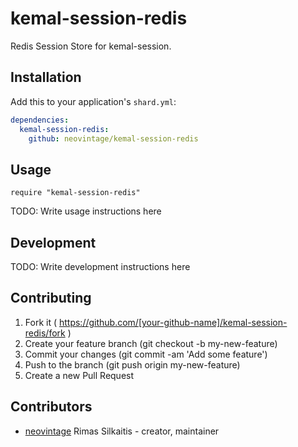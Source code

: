 # kemal-session-redis

Redis Session Store for kemal-session.

## Installation


Add this to your application's `shard.yml`:

```yaml
dependencies:
  kemal-session-redis:
    github: neovintage/kemal-session-redis
```


## Usage


```crystal
require "kemal-session-redis"
```


TODO: Write usage instructions here

## Development

TODO: Write development instructions here

## Contributing

1. Fork it ( https://github.com/[your-github-name]/kemal-session-redis/fork )
2. Create your feature branch (git checkout -b my-new-feature)
3. Commit your changes (git commit -am 'Add some feature')
4. Push to the branch (git push origin my-new-feature)
5. Create a new Pull Request

## Contributors

- [neovintage](https://github.com/neovintage) Rimas Silkaitis - creator, maintainer
